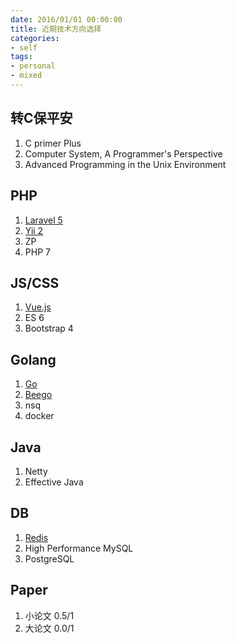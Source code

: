 ```yaml
---
date: 2016/01/01 00:00:00
title: 近期技术方向选择
categories:
- self
tags:
- personal
- mixed
---
```

## 转C保平安
1. C primer Plus
2. Computer System, A Programmer's Perspective
3. Advanced Programming in the Unix Environment

## PHP ##
1. [Laravel 5](http://laravel.com/ "http://laravel.com/")
2. [Yii 2](http://www.yiiframework.com/doc-2.0/ "http://www.yiiframework.com/doc-2.0/")
3. ZP
4. PHP 7

## JS/CSS ##
1. [Vue.js](http://vuejs.org/ "http://vuejs.org/")
2. ES 6
3. Bootstrap 4

## Golang ##
1. [Go](http://golang.org/ "http://golang.org/")
2. [Beego](http://beego.me/ "http://beego.me/")
3. nsq
4. docker

## Java ##
1. Netty
2. Effective Java

## DB ##
1. [Redis](http://redis.io/ "http://redis.io/")
2. High Performance MySQL
3. PostgreSQL

## Paper ##
1. 小论文 0.5/1
2. 大论文 0.0/1
